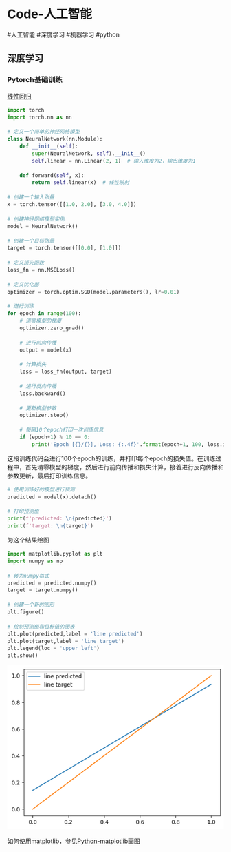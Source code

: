 # Code-人工智能

#人工智能 #深度学习 #机器学习 #python 

## 深度学习

### Pytorch基础训练

[线性回归](深度学习/深度学习.md#线性回归)

```python
import torch
import torch.nn as nn

# 定义一个简单的神经网络模型
class NeuralNetwork(nn.Module):
    def __init__(self):
        super(NeuralNetwork, self).__init__()
        self.linear = nn.Linear(2, 1)  # 输入维度为2，输出维度为1

    def forward(self, x):
        return self.linear(x)  # 线性映射

# 创建一个输入张量
x = torch.tensor([[1.0, 2.0], [3.0, 4.0]])

# 创建神经网络模型实例
model = NeuralNetwork()

# 创建一个目标张量
target = torch.tensor([[0.0], [1.0]])

# 定义损失函数
loss_fn = nn.MSELoss()

# 定义优化器
optimizer = torch.optim.SGD(model.parameters(), lr=0.01)

# 进行训练
for epoch in range(100):
    # 清零模型的梯度
    optimizer.zero_grad()

    # 进行前向传播
    output = model(x)

    # 计算损失
    loss = loss_fn(output, target)

    # 进行反向传播
    loss.backward()

    # 更新模型参数
    optimizer.step()

    # 每隔10个epoch打印一次训练信息
    if (epoch+1) % 10 == 0:
        print('Epoch [{}/{}], Loss: {:.4f}'.format(epoch+1, 100, loss.item()))
```

这段训练代码会进行100个epoch的训练，并打印每个epoch的损失值。在训练过程中，首先清零模型的梯度，然后进行前向传播和损失计算，接着进行反向传播和参数更新，最后打印训练信息。

```python
# 使用训练好的模型进行预测
predicted = model(x).detach()

# 打印预测值
print(f'predicted: \n{predicted}')
print(f'target: \n{target}')
```

为这个结果绘图

```python
import matplotlib.pyplot as plt
import numpy as np

# 转为numpy格式
predicted = predicted.numpy()
target = target.numpy()

# 创建一个新的图形
plt.figure()

# 绘制预测值和目标值的图表
plt.plot(predicted,label = 'line predicted')
plt.plot(target,label = 'line target')
plt.legend(loc = 'upper left')
plt.show()
```

![](Picture/Pasted%20image%2020230926193355.png)

如何使用matplotlib，参见[Python-matplotlib画图](深度学习/Python-matplotlib画图.pdf)




